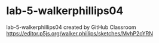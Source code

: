 # lab-5-walkerphillips04
lab-5-walkerphillips04 created by GitHub Classroom
https://editor.p5js.org/walker.phillips/sketches/MvhP2oYRN
